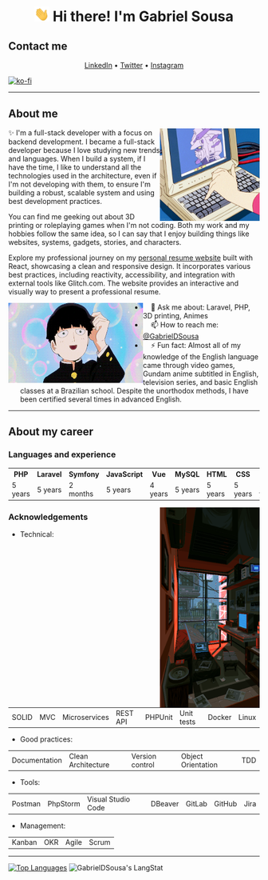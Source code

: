 <!-- Heading -->
<h1 align="center"> <img src="./wave.gif" width="30px" alt="Hand waving"> Hi there! I'm Gabriel Sousa</h1>

<!-- Contact section -->
<h2>Contact me</h2>
<p align="center">
    <a href="https://www.linkedin.com/in/gabrieldsousa/">LinkedIn</a> •
    <a href="https://twitter.com/GabsDSousa">Twitter</a> •
    <a href="https://www.instagram.com/GabsDSousa/">Instagram</a>
</p>

<!-- Kofi section -->
[![ko-fi](https://ko-fi.com/img/githubbutton_sm.svg)](https://ko-fi.com/U7U6I8114)

<!-- About section -->
---
<h2>About me</h2>
<img align="right" alt="A drawing in anime style of a hand typing on a keyboard, showing a Gundam on the screen" src="./laptop.gif" width="200" height="185" />
<p>✨ I'm a full-stack developer with a focus on backend development. I became a full-stack developer because I love studying new trends and languages. When I build a system, if I have the time, I like to understand all the technologies used in the architecture, even if I'm not developing with them, to ensure I'm building a robust, scalable system and using best development practices.</p>
<p>You can find me geeking out about 3D printing or roleplaying games when I'm not coding. Both my work and my hobbies follow the same idea, so I can say that I enjoy building things like websites, systems, gadgets, stories, and characters.</p>

<p>Explore my professional journey on my <a href="https://gabrieldsousa.glitch.me">personal resume website</a> built with React, showcasing a clean and responsive design. It incorporates various best practices, including reactivity, accessibility, and integration with external tools like Glitch.com. The website provides an interactive and visually way to present a professional resume.</p>

<img align="left" alt="A drawing in anime style of a young guy smiling" src="./smiling.gif" width="270" height="160"/>
<ul>
    <li>&nbsp;&nbsp;&nbsp;&nbsp;💬 Ask me about: Laravel, PHP, 3D printing, Animes</li>
    <li>&nbsp;&nbsp;&nbsp;&nbsp;📫 How to reach me: <a href="https://www.linkedin.com/in/gabrieldsousa/">@GabrielDSousa</a></li>
    <li>&nbsp;&nbsp;&nbsp;&nbsp;⚡ Fun fact: Almost all of my knowledge of the English language came through video games, Gundam anime subtitled in English, television series, and basic English classes at a Brazilian school. Despite the unorthodox methods, I have been certified several times in advanced English.</li>
</ul>
<!-- About section: END -->

<!-- Career section -->
---
<h2>About my career</h2>
<h3>Languages and experience</h3>

<table>
    <tr>
        <th>PHP</th>
        <th>Laravel</th>
        <th>Symfony</th>
        <th>JavaScript</th>
        <th>Vue</th>
        <th>MySQL</th>
        <th>HTML</th>
        <th>CSS</th>
        <th>Git</th>
    </tr>
    <tr>
        <td>5 years</td>
        <td>5 years</td>
        <td>2 months</td>
        <td>5 years</td>
        <td>4 years</td>
        <td>5 years</td>
        <td>5 years</td>
        <td>5 years</td>
        <td>5 years</td>
    </tr>
</table>

<img align="right" alt="A messy room with some electronics and a view of a rainy day outside" src="./room.gif" width="200" height="400" />

<h3>Acknowledgements</h3>

<ul>
    <li>Technical:</li>
</ul>
<table>
    <tr>
        <td>SOLID</td>
        <td>MVC</td>
        <td>Microservices</td>
        <td>REST API</td>
        <td>PHPUnit</td>
        <td>Unit tests</td>
        <td>Docker</td>
        <td>Linux</td>
    </tr>
</table>
<ul>
    <li>Good practices:</li>
</ul>
<table>
    <tr>
        <td>Documentation</td>
        <td>Clean Architecture</td>
        <td>Version control</td>
        <td>Object Orientation</td>
        <td>TDD</td>
    </tr>
</table>
    <ul>
        <li>Tools:</li>
    </ul>
<table>
    <tr>
        <td>Postman</td>
        <td>PhpStorm</td>
        <td>Visual Studio Code</td>
        <td>DBeaver</td>
        <td>GitLab</td>
        <td>GitHub</td>
        <td>Jira</td>
    </tr>
</table>
    <ul>
        <li>Management:</li>
    </ul>
<table>
    <tr>
        <td>Kanban</td>
        <td>OKR</td>
        <td>Agile</td>
        <td>Scrum</td>
    </tr>
</table>

<!-- GitHub section -->
---
[![Top Languages](https://github-readme-stats.vercel.app/api/top-langs/?username=GabrielDSousa)](https://github.com/GabrielDSousa)
<img src="https://github-readme-streak-stats.herokuapp.com/?user=GabrielDSousa" alt="GabrielDSousa's LangStat" width="600px" />
<!-- GitHub section: END -->

<!-- THE END -->
